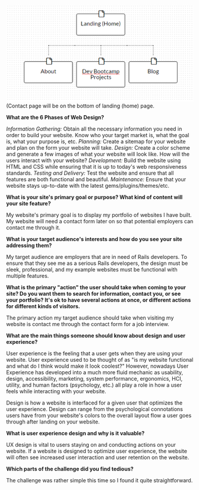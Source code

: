 ![Sitemap image](/week-2/imgs/sitemap.png)
(Contact page will be on the bottom of landing (home) page.

**What are the 6 Phases of Web Design?**

*Information Gathering:* Obtain all the necessary information you need in order to build your website. Know who your target market is, what the goal is, what your purpose is, etc.
*Planning:* Create a sitemap for your website and plan on the form your website will take.
*Design:* Create a color scheme and generate a few images of what your website will look like. How will the users interact with your website?
*Development:* Build the website using HTML and CSS while ensuring that it is up to today's web responsiveness standards.
*Testing and Delivery:* Test the website and ensure that all features are both functional and beautiful.
*Maintenance:* Ensure that your website stays up-to-date with the latest gems/plugins/themes/etc.

**What is your site's primary goal or purpose? What kind of content will your site feature?**

My website's primary goal is to display my portfolio of websites I have built. My website will need a contact form later on so that potential employers can contact me through it.

**What is your target audience's interests and how do you see your site addressing them?**

My target audience are employers that are in need of Rails developers. To ensure that they see me as a serious Rails developers, the design must be sleek, professional, and my example websites must be functional with multiple features.

**What is the primary "action" the user should take when coming to your site? Do you want them to search for information, contact you, or see your portfolio? It's ok to have several actions at once, or different actions for different kinds of visitors.**

The primary action my target audience should take when visiting my website is contact me through the contact form for a job interview.

**What are the main things someone should know about design and user experience?**

User experience is the feeling that a user gets when they are using your website. User experience used to be thought of as "is my website functional and what do I think would make it look coolest?" However, nowadays User Experience has developed into a much more fluid mechanic as usability, design, accessibility, marketing, system performance, ergonomics, HCI, utility, and human factors (psychology, etc.) all play a role in how a user feels while interacting with your website.

Design is how a website is interfaced for a given user that optimizes the user experience. Design can range from the psychological connotations users have from your website's colors to the overall layout flow a user goes through after landing on your website.

**What is user experience design and why is it valuable?**

UX design is vital to users staying on and conducting actions on your website. If a website is designed to optimize user experience, the website will often see increased user interaction and user retention on the website.

**Which parts of the challenge did you find tedious?**

The challenge was rather simple this time so I found it quite straightforward.